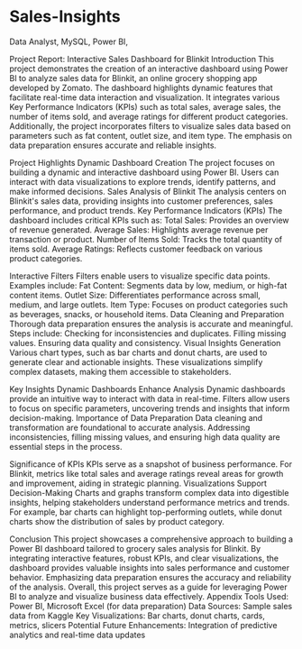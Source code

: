 # Sales-Insights
Data Analyst, MySQL, Power BI, 



Project Report: Interactive Sales Dashboard for Blinkit
Introduction
This project demonstrates the creation of an interactive dashboard using Power BI to analyze sales data for Blinkit, an online grocery shopping app developed by Zomato. The dashboard highlights dynamic features that facilitate real-time data interaction and visualization. It integrates various Key Performance Indicators (KPIs) such as total sales, average sales, the number of items sold, and average ratings for different product categories. Additionally, the project incorporates filters to visualize sales data based on parameters such as fat content, outlet size, and item type. The emphasis on data preparation ensures accurate and reliable insights.

Project Highlights
Dynamic Dashboard Creation
The project focuses on building a dynamic and interactive dashboard using Power BI. Users can interact with data visualizations to explore trends, identify patterns, and make informed decisions.
Sales Analysis of Blinkit
The analysis centers on Blinkit's sales data, providing insights into customer preferences, sales performance, and product trends.
Key Performance Indicators (KPIs)
The dashboard includes critical KPIs such as:
Total Sales: Provides an overview of revenue generated.
Average Sales: Highlights average revenue per transaction or product.
Number of Items Sold: Tracks the total quantity of items sold.
Average Ratings: Reflects customer feedback on various product categories.


Interactive Filters
Filters enable users to visualize specific data points. Examples include:
Fat Content: Segments data by low, medium, or high-fat content items.
Outlet Size: Differentiates performance across small, medium, and large outlets.
Item Type: Focuses on product categories such as beverages, snacks, or household items.
Data Cleaning and Preparation
Thorough data preparation ensures the analysis is accurate and meaningful. Steps include:
Checking for inconsistencies and duplicates.
Filling missing values.
Ensuring data quality and consistency.
Visual Insights Generation
Various chart types, such as bar charts and donut charts, are used to generate clear and actionable insights. These visualizations simplify complex datasets, making them accessible to stakeholders.

Key Insights
Dynamic Dashboards Enhance Analysis
Dynamic dashboards provide an intuitive way to interact with data in real-time. Filters allow users to focus on specific parameters, uncovering trends and insights that inform decision-making.
Importance of Data Preparation
Data cleaning and transformation are foundational to accurate analysis. Addressing inconsistencies, filling missing values, and ensuring high data quality are essential steps in the process.




Significance of KPIs
KPIs serve as a snapshot of business performance. For Blinkit, metrics like total sales and average ratings reveal areas for growth and improvement, aiding in strategic planning.
Visualizations Support Decision-Making
Charts and graphs transform complex data into digestible insights, helping stakeholders understand performance metrics and trends. For example, bar charts can highlight top-performing outlets, while donut charts show the distribution of sales by product category.

Conclusion
This project showcases a comprehensive approach to building a Power BI dashboard tailored to grocery sales analysis for Blinkit. By integrating interactive features, robust KPIs, and clear visualizations, the dashboard provides valuable insights into sales performance and customer behavior. Emphasizing data preparation ensures the accuracy and reliability of the analysis. Overall, this project serves as a guide for leveraging Power BI to analyze and visualize business data effectively.
Appendix
Tools Used: Power BI, Microsoft Excel (for data preparation)
Data Sources: Sample sales data from Kaggle
Key Visualizations: Bar charts, donut charts, cards, metrics, slicers
Potential Future Enhancements: Integration of predictive analytics and real-time data updates
